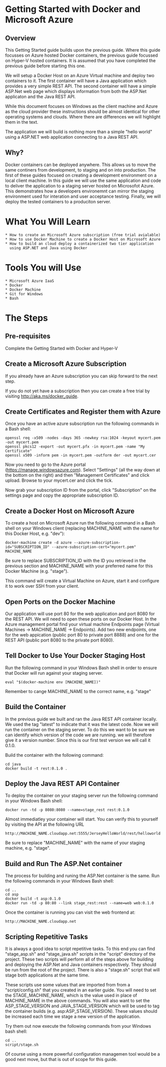 # Getting Started with Docker and Microsoft Azure #

## Overview ##

This Getting Started guide builds upon the previous guide. Where this
guide focusses on Azure hosted Docker containers, the previous guide
focussed on Hyper-V hosted containers. It is assumed that you have
completed the previous guide before starting this one.

We will setup a Docker Host on an Azure Virtual machine and deploy two
containers to it. The first container will have a Java application
which provides a very simple REST API. The second container will have
a simple ASP.Net web page which displays information from both the
ASP.Net applicaton and the Java REST API.

While this document focuses on Windows as the client machine and Azure
as the cloud provider these instructions should be almost identical
for other operating systems and clouds. Where there are differences we
will highlight them in the text.

The application we will build is nothing more than a simple "hello
world" using a ASP.NET web application connecting to a Java REST API.

## Why? ##

Docker containers can be deployed anywhere. This allows us to move the
same continers from development, to staging and on into
production. The first of these guides focused on creating a
development environment on a local client machine. In this guide we
will use the same application and code to deliver the application to a
staging server hosted on Microsofot Azure. This demonstrates how a
developers environemnt can mirror the staging environment used for
interation and user acceptance testing. Finally, we will deploy the
tested containers to a produciton server.

# What You Will Learn #

    * How to create an Microsoft Azure subscription (free trial avialable)
    * How to use Docker Machine to create a Docker Host on Microsoft Azure
	* How to build an cloud deploy a containerized two tier application
      using ASP.NET and Java using Docker

# Tools You will Use #

	* Microsoft Azure IaaS
	* Docker
    * Docker Machine
	* Git for Windows
	* Bash

# The Steps #

## Pre-requisites ##

Complete the Getting Started with Docker and Hyper-V

## Create a Microsoft Azure Subscription ##

If you already have an Azure subscription you can skip forward to the
next step.

If you do not yet have a subscription then you can create a free trial
by visiting http://aka.ms/docker_guide.

## Create Certificates and Register them with Azure ##

Once you have an active azure subscription run the following commands
in a Bash shell:

    openssl req -x509 -nodes -days 365 -newkey rsa:1024 -keyout mycert.pem -out mycert.pem
    openssl pkcs12 -export -out mycert.pfx -in mycert.pem -name "My Certificate"
    openssl x509 -inform pem -in mycert.pem -outform der -out mycert.cer

Now you need to go to the Azure portal
(https://manage.windowsazure.com). Select "Settings" (all the way down
at the bottom on the right) and then "Management Certificates" and
click upload. Browse to your mycert.cer and click the tick.

Now grab your subscription ID from the portal, click "Subscription" on the settings page and copy the appropriate subscription ID.

## Create a Docker Host on Microsoft Azure ##

To create a host on Microsoft Azure run the following command in a
Bash shell on your Windows client (replacing MACHINE_NAME with the
name for this Docker Host, e.g. "dev"):

    docker-machine create -d azure --azure-subscription-id="SUBSCRIPTION_ID" --azure-subscription-cert="mycert.pem" MACHINE_NAME

Be sure to replace SUBSCRIPTION_ID with the ID you retrieved in the
previous section and MACHINE_NAME with your preferred name for this
Docker Machine (e.g. "stage").

This command will create a Virtual Machine on Azure, start it and
configure it to work over SSH from your client.

## Open Ports on the Docker Machine ##

Our application will use port 80 for the web application and port 8080
for the REST API. We will need to open these ports on our Docker
Host. In the Azure management portal find your virtual machine
Endpoints page (Virtual Machines -> MACHINE_NAME -> Endpoints). Add
two new endpoints, one for the web appication (public port 80 to
private port 8888) and one for the REST API (public port 8080 to the
private port 8080).

## Tell Docker to Use Your Docker Staging Host ##

Run the following command in your Windows Bash shell in order to
ensure that Docker will run against your staging server.

    eval "$(docker-machine env [MACHINE_NAME])"

Remember to cange MACHINE_NAME to the correct name, e.g. "stage"

## Build the Container ##

In the previous guide we built and ran the Java REST API container
locally. We used the tag "latest" to indicate that it was the latest
code. Now we will run the container on the staging server. To do this
we want to be sure we can identify which version of the code we are
running. we will therefore give it a version number. Since this is our
first test version we will call it 0.1.0.

Build the container with the following command:

    cd java
    docker build -t rest:0.1.0 .

## Deploy the Java REST API Container ##

To deploy the container on your staging server run the following
command in your Windows Bash shell:

    docker run -td -p 8080:8080 --name=stage_rest rest:0.1.0

Almost immediatley your container will start. You can verify this to
yourself by visiting the API at the following URL

    http://MACHINE_NAME.cloudapp.net:5555/JerseyHelloWorld/rest/helloworld

Be sure to replace "MACHINE_NAME" with the name of your staging
machine, e.g. "stage".

## Build and Run The ASP.Net container ##

The process for building and runing the ASP.Net container is the
same. Run the following commands in your Windows Bash shell:

    cd ..
    cd asp
	docker build -t asp:0.1.0 
	docker run -td -p 80:80 --link stage_rest:rest --name=web web:0.1.0

Once the container is running you can visit the web frontend at:

    http://MACHINE_NAME.cloudapp.net

## Scripting Repetitive Tasks ##

It is always a good idea to script repetitive tasks. To this end you
can find "stage_asp.sh" and "stage_java.sh" scripts in the "script"
directory of the project. These two scripts will perform all of the
steps above for building and deploying the ASP.Net and Java containers
respectively. They should be run from the root of the project. There
is also a "stage.sh" script that will stage both applications at the
same time.

These scripts use some values that are imported from from a
"script/config.sh" that you created in an earlier guide. You will need
to set the STAGE_MACHINE_NAME, which is the value used in place of
MACHINE_NAME in the above commands. You will also want to set the
ASP_STAGE_VERSION and JAVA_STAGE_VERSION which will be used to tag the
container builds (e.g. asp:ASP_STAGE_VERSION). These values should be
increased each time we stage a new version of the application.

Try them out now execute the following commands from your Windows bash
shell:

    cd ..
    script/stage.sh

Of course using a more powerful configuration managemen tool would be
a good next move, but that is out of scope for this guide.

